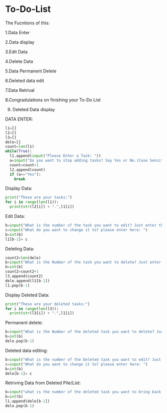 # To-Do-List
The Fucntions of this:

1.Data Enter

2.Data display

3.Edit Data

4.Delete Data

5.Data Permanent Delete

6.Deleted data edit

7.Data Retrival

8.Congradulations on finishing your To-Do List

9. Deleted Data display

DATA ENTER:
```python
l1=[]
l2=[]
l3=[]
dele=[]
count=len(l1)
while(True):
  l1.append(input("Please Enter a Task: "))
  a=input("Do you want to stop adding tasks? Say Yes or No.(Case Sensitive): ")
  count=count+1
  l2.append(count)
  if (a=="Yes"):
    break
```

Display Data:
```python
print("These are your tasks:")
for i in range(len(l1)):
  print(str(l2[i]) + ".",l1[i])
```

Edit Data:
```python
b=input("What is the number of the task you want to edit? Just enter the number: ")
c=input("What do you want to change it to? please enter here: ")
b=int(b)
l1[b-1]= c
```
Deleting Data:
```python
count2=len(dele)
b=input("What is the Number of the task you want to delete? Just enter the number: ")
b=int(b)
count2=count2+1
l3.append(count2)
dele.append(l1[b-1])
l1.pop(b-1)
```
Display Deleted Data:
```python
print("These are your deleted tasks:")
for i in range(len(l3)):
  print(str(l3[i]) + ".",l1[i])
```
Permanent delete:
```python
b=input("What is the Number of the deleted task you want to delete? Just enter the number: ")
b=int(b)
dele.pop(b-1)
```

Deleted data editing:
```python
b=input("What is the number of the Deleted task you want to edit? Just enter the number: ")
c=input("What do you want to change it to? please enter here: ")
b=int(b)
dele[b-1]= c
```
Retriving Data from Deleted Pile/List:
```python
b=input("what is the number of the deleted task you want to bring back to your tasks? Just enter the number: ")
b=int(b)
l1.append(dele[b-1])
dele.pop(b-1)
```

